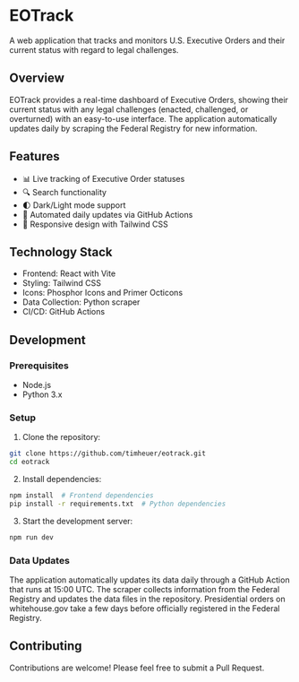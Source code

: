 # EOTrack

A web application that tracks and monitors U.S. Executive Orders and their current status with regard to legal challenges.

## Overview

EOTrack provides a real-time dashboard of Executive Orders, showing their current status with any legal challenges (enacted, challenged, or overturned) with an easy-to-use interface. The application automatically updates daily by scraping the Federal Registry for new information.

## Features

- 📊 Live tracking of Executive Order statuses
- 🔍 Search functionality
- 🌓 Dark/Light mode support
- 🤖 Automated daily updates via GitHub Actions
- 📱 Responsive design with Tailwind CSS

## Technology Stack

- Frontend: React with Vite
- Styling: Tailwind CSS
- Icons: Phosphor Icons and Primer Octicons
- Data Collection: Python scraper
- CI/CD: GitHub Actions

## Development

### Prerequisites

- Node.js
- Python 3.x

### Setup

1. Clone the repository:
```bash
git clone https://github.com/timheuer/eotrack.git
cd eotrack
```

2. Install dependencies:
```bash
npm install  # Frontend dependencies
pip install -r requirements.txt  # Python dependencies
```

3. Start the development server:
```bash
npm run dev
```

### Data Updates

The application automatically updates its data daily through a GitHub Action that runs at 15:00 UTC. The scraper collects information from the Federal Registry and updates the data files in the repository. Presidential orders on whitehouse.gov take a few days before officially registered in the Federal Registry.

## Contributing

Contributions are welcome! Please feel free to submit a Pull Request.